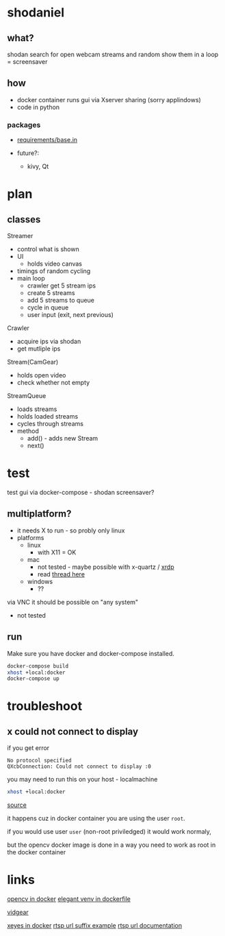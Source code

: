 # shodaniel

## what?

shodan search for open webcam streams and random show them in a loop = screensaver

## how

- docker container runs gui via Xserver sharing (sorry applindows)
- code in python

### packages

- [requirements/base.in](requirements/base.in)

- future?:
  - kivy, Qt

# plan
## classes

Streamer
- control what is shown
- UI
  - holds video canvas
- timings of random cycling
- main loop
    - crawler get 5 stream ips
    - create 5 streams
    - add 5 streams to queue
    - cycle in queue
    - user input (exit, next previous)

Crawler
- acquire ips via shodan
- get mutliple ips

Stream(CamGear)
- holds open video
- check whether not empty

StreamQueue
- loads streams
- holds loaded streams
- cycles through streams
- method
    - add() - adds new Stream
    - next()


# test

test gui via docker-compose - shodan screensaver?

## multiplatform?

- it needs X to run - so probly only linux
- platforms
  - linux
    - with X11 = OK
  - mac
    - not tested - maybe possible with x-quartz / [xrdp](https://github.com/deskor/xrdp)
    - read [thread here](https://forums.docker.com/t/how-to-run-gui-apps-in-containiers-in-osx-docker-for-mac/17797/6)
  - windows
    - ??

via VNC it should be possible on "any system"
- not tested

## run

Make sure you have docker and docker-compose installed.
```sh
docker-compose build
xhost +local:docker
docker-compose up
```


# troubleshoot

## x could not connect to display
if you get error
```
No protocol specified
QXcbConnection: Could not connect to display :0
```
you may need to run this on your host - localmachine
```sh
xhost +local:docker
```

[source](https://forums.docker.com/t/start-a-gui-application-as-root-in-a-ubuntu-container/17069)

it happens cuz in docker container you are using the user `root`.

if you would use user `user` (non-root priviledged) it would work normaly,

but the opencv docker image is done in a way you need to work as root in the docker container



# links

[opencv in docker](https://www.learnopencv.com/install-opencv-docker-image-ubuntu-macos-windows/)
[elegant venv in dockerfile](https://pythonspeed.com/articles/activate-virtualenv-dockerfile/)

[vidgear](https://github.com/abhiTronix/vidgear/wiki/CamGear)


[xeyes in docker](https://nelkinda.com/blog/xeyes-in-docker/)
[rtsp url suffix example](https://community.ui.com/questions/How-do-i-view-Aircam-stream-in-VLC-media-player/44edbcad-f4f1-4e16-9531-faccb3f8cae2)
[rtsp url documentation](https://www.leadtools.com/help/leadtools/v20/multimedia/transforms/rtsp-source-url-syntax.html)

